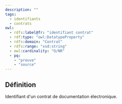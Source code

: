 ```yaml
---
description: ""
tags:
  - identifiants
  - contrats
owl: 
  - rdfs:label@fr: "identifiant contrat"
  - rdf:type: "owl:DatatypeProperty"
  - rdfs:domain: "Contrat"
  - rdfs:range: "xsd:string"
  - owl:cardinality: "O/NR"
  - pq:
    - "preuve"
    - "source"
---
```


<OntologyTable frontMatter={frontMatter}/>

## Définition

Identifiant d'un contrat de documentation électronique.